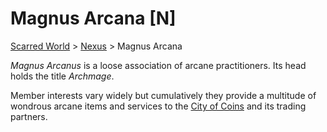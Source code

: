 # Magnus Arcana [N]
[Scarred World](.\scarred-world.md) > [Nexus](.\city.md) > Magnus Arcana

*Magnus Arcanus* is a loose association of arcane practitioners. Its head holds the title *Archmage*. 

Member interests vary widely but cumulatively they provide a multitude of wondrous arcane items and services to the [City of Coins](./city-of-coins.md) and its trading partners.
